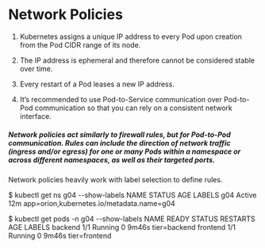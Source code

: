 # Network Policies 

1. Kubernetes assigns a unique IP address to every Pod upon creation from the Pod CIDR range of its node. 

2. The IP address is ephemeral and therefore cannot be considered stable over time. 

3. Every restart of a Pod leases a new IP address. 

4. It’s recommended to use Pod-to-Service communication over Pod-to-Pod communication so that you can rely on a consistent network interface.


##### Network policies act similarly to firewall rules, but for Pod-to-Pod communication. Rules can include the direction of network traffic (ingress and/or egress) for one or many Pods within a namespace or across different namespaces, as well as their targeted ports. 

Network policies heavily work with label selection to define rules.

$ kubectl get ns g04 --show-labels
NAME   STATUS   AGE   LABELS
g04    Active   12m   app=orion,kubernetes.io/metadata.name=g04

$ kubectl get pods -n g04 --show-labels
NAME       READY   STATUS    RESTARTS   AGE     LABELS
backend    1/1     Running   0          9m46s   tier=backend
frontend   1/1     Running   0          9m46s   tier=frontend